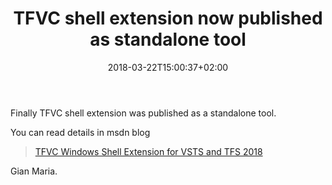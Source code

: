 ﻿---
title: "TFVC shell extension now published as standalone tool"
description: ""
date: 2018-03-22T15:00:37+02:00
draft: false
tags: [Team Foundation Server]
categories: [Team Foundation Server]
---
Finally TFVC shell extension was published as a standalone tool.

You can read details in msdn blog

> [TFVC Windows Shell Extension for VSTS and TFS 2018](https://blogs.msdn.microsoft.com/devops/2018/03/21/tfvc-windows-shell-extension-for-vsts-and-tfs-2018/)

<iframe class="wp-embedded-content" sandbox="allow-scripts" security="restricted" style="position: absolute; clip: rect(1px, 1px, 1px, 1px);" src="https://blogs.msdn.microsoft.com/devops/2018/03/21/tfvc-windows-shell-extension-for-vsts-and-tfs-2018/embed/#?secret=5ipUdSDj4t" data-secret="5ipUdSDj4t" width="600" height="338" title="&#8220;TFVC Windows Shell Extension for VSTS and TFS 2018&#8221; &#8212; Microsoft DevOps Blog" frameborder="0" marginwidth="0" marginheight="0" scrolling="no"></iframe>

Gian Maria.
